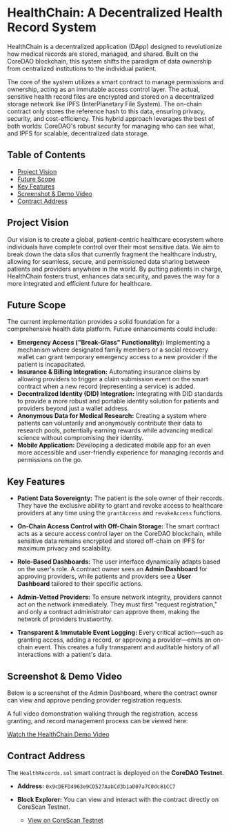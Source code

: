 # HealthChain: A Decentralized Health Record System

HealthChain is a decentralized application (DApp) designed to revolutionize how medical records are stored, managed, and shared. Built on the CoreDAO blockchain, this system shifts the paradigm of data ownership from centralized institutions to the individual patient.

The core of the system utilizes a smart contract to manage permissions and ownership, acting as an immutable access control layer. The actual, sensitive health record files are encrypted and stored on a decentralized storage network like IPFS (InterPlanetary File System). The on-chain contract only stores the reference hash to this data, ensuring privacy, security, and cost-efficiency. This hybrid approach leverages the best of both worlds: CoreDAO's robust security for managing who can see what, and IPFS for scalable, decentralized data storage.

## Table of Contents
* [Project Vision](#project-vision)
* [Future Scope](#future-scope)
* [Key Features](#key-features)
* [Screenshot & Demo Video](#screenshot--demo-video)
* [Contract Address](#contract-address)

## Project Vision

Our vision is to create a global, patient-centric healthcare ecosystem where individuals have complete control over their most sensitive data. We aim to break down the data silos that currently fragment the healthcare industry, allowing for seamless, secure, and permissioned data sharing between patients and providers anywhere in the world. By putting patients in charge, HealthChain fosters trust, enhances data security, and paves the way for a more integrated and efficient future for healthcare.

## Future Scope

The current implementation provides a solid foundation for a comprehensive health data platform. Future enhancements could include:

*   **Emergency Access ("Break-Glass" Functionality):** Implementing a mechanism where designated family members or a social recovery wallet can grant temporary emergency access to a new provider if the patient is incapacitated.
*   **Insurance & Billing Integration:** Automating insurance claims by allowing providers to trigger a claim submission event on the smart contract when a new record (representing a service) is added.
*   **Decentralized Identity (DID) Integration:** Integrating with DID standards to provide a more robust and portable identity solution for patients and providers beyond just a wallet address.
*   **Anonymous Data for Medical Research:** Creating a system where patients can voluntarily and anonymously contribute their data to research pools, potentially earning rewards while advancing medical science without compromising their identity.
*   **Mobile Application:** Developing a dedicated mobile app for an even more accessible and user-friendly experience for managing records and permissions on the go.

## Key Features

*   **Patient Data Sovereignty:** The patient is the sole owner of their records. They have the exclusive ability to grant and revoke access to healthcare providers at any time using the `grantAccess` and `revokeAccess` functions.

*   **On-Chain Access Control with Off-Chain Storage:** The smart contract acts as a secure access control layer on the CoreDAO blockchain, while sensitive data remains encrypted and stored off-chain on IPFS for maximum privacy and scalability.

*   **Role-Based Dashboards:** The user interface dynamically adapts based on the user's role. A contract owner sees an **Admin Dashboard** for approving providers, while patients and providers see a **User Dashboard** tailored to their specific actions.

*   **Admin-Vetted Providers:** To ensure network integrity, providers cannot act on the network immediately. They must first "request registration," and only a contract administrator can approve them, making the network of providers trustworthy.

*   **Transparent & Immutable Event Logging:** Every critical action—such as granting access, adding a record, or approving a provider—emits an on-chain event. This creates a fully transparent and auditable history of all interactions with a patient's data.

## Screenshot & Demo Video

Below is a screenshot of the Admin Dashboard, where the contract owner can view and approve pending provider registration requests.



A full video demonstration walking through the registration, access granting, and record management process can be viewed here:

[Watch the HealthChain Demo Video](https://www.youtube.com/watch?v=example-video-link)

## Contract Address

The `HealthRecords.sol` smart contract is deployed on the **CoreDAO Testnet**.

*   **Address:** `0x9cDEFD4963e9CD527AabCd3b1aD07a7C0dc81CC7`

*   **Block Explorer:** You can view and interact with the contract directly on CoreScan Testnet.
    *   [View on CoreScan Testnet](https://scan.test.btcs.network/address/0x9cDEFD4963e9CD527AabCd3b1aD07a7C0dc81CC7)
